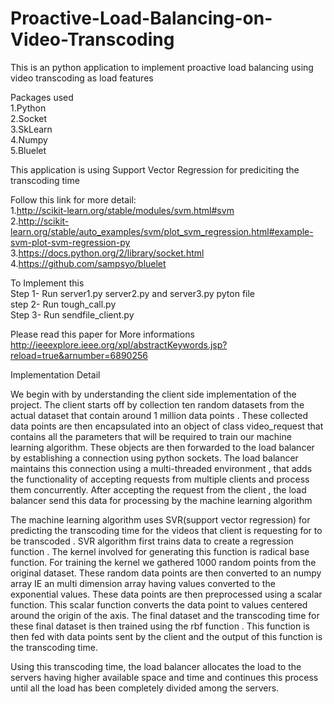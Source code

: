 # Proactive-Load-Balancing-on-Video-Transcoding
This is an python application to implement proactive load balancing using video transcoding as load features</br>

Packages used </br>
1.Python</br>
2.Socket</br>
3.SkLearn</br>
4.Numpy</br>
5.Bluelet</br>

This application is using Support Vector Regression for prediciting the transcoding time

Follow this link for more detail:</br>
1.http://scikit-learn.org/stable/modules/svm.html#svm </br>
2.http://scikit-learn.org/stable/auto_examples/svm/plot_svm_regression.html#example-svm-plot-svm-regression-py </br>
3.https://docs.python.org/2/library/socket.html </br>
4.https://github.com/sampsyo/bluelet </br>



To Implement this </br>
Step 1- Run server1.py server2.py and server3.py pyton file </br>
step 2- Run tough_call.py</br>
Step 3- Run sendfile_client.py</br>

Please read this paper for More informations
http://ieeexplore.ieee.org/xpl/abstractKeywords.jsp?reload=true&arnumber=6890256 </br>

</h3>Implementation Detail </h3>
</p>
We begin with by understanding the client side implementation of the project. The client starts off by collection ten random datasets from the actual dataset that contain around 1 million data points . These collected data points are then encapsulated into an object of class video_request that contains all the parameters that will be required to train our machine learning algorithm. These objects are then forwarded to the load balancer by establishing a connection using python sockets. The load balancer maintains this connection using a multi-threaded environment , that adds the functionality of accepting requests from multiple clients and process them concurrently. After accepting the request from the client , the load balancer send this data for processing by the machine learning algorithm

The machine learning algorithm uses SVR(support vector regression) for predicting the transcoding time for the videos that client is requesting for  to be transcoded .  SVR algorithm first trains data to create a regression function . The kernel involved for generating this function is radical base function. For training the kernel we gathered 1000 random points from the original dataset. These random data points are then converted to an numpy array IE an multi dimension array having values converted to the exponential values. These data points are  then preprocessed using a scalar function. This scalar function converts the data point to values centered around the origin of the axis. The final dataset and the transcoding time for these final dataset is then trained using the rbf function . This function is then fed with data points sent by the client and the output of this function is the transcoding time.

Using this transcoding time, the load balancer allocates the load to the servers having higher available space and time and continues this process until all the load has been completely divided among the servers.
</p>


